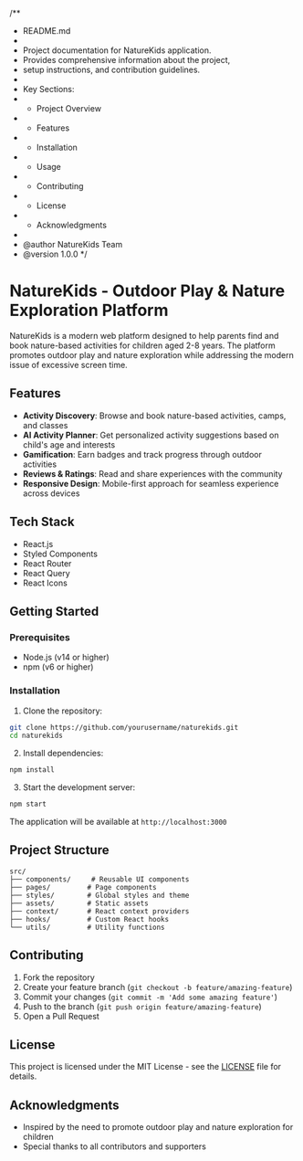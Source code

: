 /**
 * README.md
 * 
 * Project documentation for NatureKids application.
 * Provides comprehensive information about the project,
 * setup instructions, and contribution guidelines.
 * 
 * Key Sections:
 * - Project Overview
 * - Features
 * - Installation
 * - Usage
 * - Contributing
 * - License
 * - Acknowledgments
 * 
 * @author NatureKids Team
 * @version 1.0.0
 */

# NatureKids - Outdoor Play & Nature Exploration Platform

NatureKids is a modern web platform designed to help parents find and book nature-based activities for children aged 2-8 years. The platform promotes outdoor play and nature exploration while addressing the modern issue of excessive screen time.

## Features

- **Activity Discovery**: Browse and book nature-based activities, camps, and classes
- **AI Activity Planner**: Get personalized activity suggestions based on child's age and interests
- **Gamification**: Earn badges and track progress through outdoor activities
- **Reviews & Ratings**: Read and share experiences with the community
- **Responsive Design**: Mobile-first approach for seamless experience across devices

## Tech Stack

- React.js
- Styled Components
- React Router
- React Query
- React Icons

## Getting Started

### Prerequisites

- Node.js (v14 or higher)
- npm (v6 or higher)

### Installation

1. Clone the repository:
```bash
git clone https://github.com/yourusername/naturekids.git
cd naturekids
```

2. Install dependencies:
```bash
npm install
```

3. Start the development server:
```bash
npm start
```

The application will be available at `http://localhost:3000`

## Project Structure

```
src/
├── components/     # Reusable UI components
├── pages/         # Page components
├── styles/        # Global styles and theme
├── assets/        # Static assets
├── context/       # React context providers
├── hooks/         # Custom React hooks
└── utils/         # Utility functions
```

## Contributing

1. Fork the repository
2. Create your feature branch (`git checkout -b feature/amazing-feature`)
3. Commit your changes (`git commit -m 'Add some amazing feature'`)
4. Push to the branch (`git push origin feature/amazing-feature`)
5. Open a Pull Request

## License

This project is licensed under the MIT License - see the [LICENSE](LICENSE) file for details.

## Acknowledgments

- Inspired by the need to promote outdoor play and nature exploration for children
- Special thanks to all contributors and supporters
